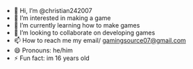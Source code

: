 - 👋 Hi, I’m @christian242007
- 👀 I’m interested in making a game
- 🌱 I’m currently learning how to make games
- 💞️ I’m looking to collaborate on developing games
- 📫 How to reach me my email/ gamingsource07@gmail.com
- 😄 Pronouns: he/him
- ⚡ Fun fact: im 16 years old

<!---
christian242007/christian242007 is a ✨ special ✨ repository because its `README.md` (this file) appears on your GitHub profile.
You can click the Preview link to take a look at your changes.
--->
